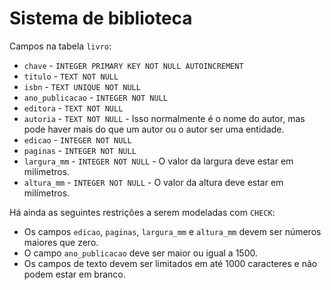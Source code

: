 # Sistema de biblioteca

Campos na tabela `livro`:

* `chave` - `INTEGER PRIMARY KEY NOT NULL AUTOINCREMENT`
* `titulo` - `TEXT NOT NULL`
* `isbn` - `TEXT UNIQUE NOT NULL`
* `ano_publicacao` - `INTEGER NOT NULL`
* `editora` - `TEXT NOT NULL`
* `autoria` - `TEXT NOT NULL` - Isso normalmente é o nome do autor, mas pode haver mais do que um autor ou o autor ser uma entidade.
* `edicao` - `INTEGER NOT NULL`
* `paginas` - `INTEGER NOT NULL`
* `largura_mm` - `INTEGER NOT NULL` - O valor da largura deve estar em milímetros.
* `altura_mm` - `INTEGER NOT NULL` - O valor da altura deve estar em milímetros.

Há ainda as seguintes restrições a serem modeladas com `CHECK`:

* Os campos `edicao`, `paginas`, `largura_mm` e `altura_mm` devem ser números maiores que zero.
* O campo `ano_publicacao` deve ser maior ou igual a 1500.
* Os campos de texto devem ser limitados em até 1000 caracteres e não podem estar em branco.
